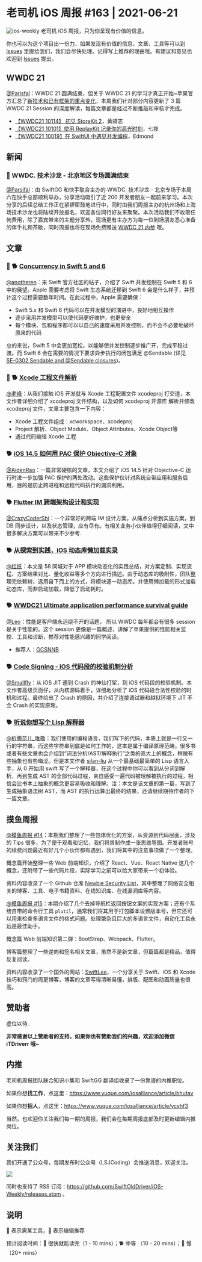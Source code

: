 # 老司机 iOS 周报 #163 | 2021-06-21

![ios-weekly](https://github.com/SwiftOldDriver/iOS-Weekly/blob/master/assets/ios-weekly.png?raw=true)
老司机 iOS 周报，只为你呈现有价值的信息。

你也可以为这个项目出一份力，如果发现有价值的信息、文章、工具等可以到 [Issues](https://github.com/SwiftOldDriver/iOS-Weekly/issues) 里提给我们，我们会尽快处理。记得写上推荐的理由哦。有建议和意见也欢迎到 [Issues](https://github.com/SwiftOldDriver/iOS-Weekly/issues) 提出。

## WWDC 21

[@Parisfal](https://github.com/ParsifalC)：WWDC 21 圆满结束，但关于 WWDC 21 的学习才真正开始~苹果官方汇总了[新技术和已有框架的重点变化](https://developer.apple.com/documentation/New-Technologies-WWDC-2021)，本周我们针对部分内容更新了 3 篇 WWDC 21 Session 的深度解读，每篇文章都是经过不断推敲和审核才完成。

- [【WWDC21 10114】 初见 StoreKit 2](https://xiaozhuanlan.com/topic/6138790425)，黄骋志
- [【WWDC21 10101】使用 ReplayKit 记录你的高光时刻](https://xiaozhuanlan.com/topic/1068759324)，七夜
- [【WWDC21 10019】在 SwiftUI 中遇见并发编程](https://xiaozhuanlan.com/topic/2957164803)，Edmond

## 新闻

### 🌟 WWDC.<T> 技术沙龙 - 北京地区专场圆满结束
  
[@Parsifal](https://github.com/ParsifalC)：由 SwiftGG 和快手联合主办的 WWDC.<T> 技术沙龙 - 北京专场于本周六在快手总部顺利举办，分享活动吸引了近 200 开发者朋友一起前来学习。本次分享的后续总结工作正在紧锣密鼓地进行中，同时由我们周报主办的杭州场和上海场技术沙龙也将陆续开放报名，欢迎各位同行好友来聚聚。本次活动我们不收取任何费用，除了嘉宾带来的主题分享外，现场更有主办方为每一位到场朋友悉心准备的伴手礼和茶歇，同时周报也将在现场免费赠送 [WWDC 21 内参](https://xiaozhuanlan.com/wwdc21) 哦。

## 文章
  
### 🌟 🐕 [Concurrency in Swift 5 and 6](https://forums.swift.org/t/concurrency-in-swift-5-and-6/49337)

[@anotheren](https://github.com/anotheren)：来 Swift 官方社区的帖子，介绍了 Swift 并发控制在 Swift 5 和 6 中的展望。Apple 需要考虑将 Swift 生态系统迁移到 Swift 6 会是什么样子，并预计这个过程需要数年时间。在此过程中，Apple 需要确保：

- Swift 5.x 和 Swift 6 代码可以在并发模型的演进中，良好地相互操作
- 逐步采用并发模型可以使代码更好维护，也更安全
- 每个模块、包和程序都可以以自己的速度采用并发控制，而不会不必要地破坏原来的代码

总的来说，Swift 5 中会更加宽松，以能够使并发控制逐步推广开，完成平稳过渡。而 Swift 6 会在需要的情况下要求异步执行的闭包满足 @Sendable (详见 [SE-0302 Sendable and @Sendable closures](https://github.com/apple/swift-evolution/blob/main/proposals/0302-concurrent-value-and-concurrent-closures.md))。
  
### 🌟 🐕 [Xcode 工程文件解析](https://mp.weixin.qq.com/s/s5BQznKjSCt84ZLUlco7Vg)

[@老峰](https://github.com/gesantung)：从我们接触 iOS 开发就与 Xcode 工程配置文件 xcodeproj 打交道，本文作者详细介绍了 xcodeproj 文件结构，以及如何 xcodeproj 开源库 解析并修改 xcodeproj 文件，文章主要包含一下内容：

- Xcode 工程文件组成：xcworkspace、xcodeproj
- Project 解析、Object Module、Object Attributes、Xcode Object等
- 通过代码编辑 Xcode 工程
  
### 🐕 [iOS 14.5 如何用 PAC 保护 Objective-C 对象](https://mp.weixin.qq.com/s/VsqnWo6HGQT5LXdulpcaGg)

[@AidenRao](https://weibo.com/AidenRao)：一篇非常硬核的文章，本文介绍了 iOS 14.5 针对 Objective-C 运行时进一步加强 PAC 保护的两处改动。这些保护仅针对系统自带应用和服务启用，目的是防止跨进程和远程代码执行的漏洞利用。

### 🐕 [Flutter IM 跨端架构设计和实现](https://mp.weixin.qq.com/s/ftZdQ-0GeMgr6kL9bZLA8w)

[@CrazyCoderShi](https://github.com/CrazyCoderShi)：一个非常好的跨端 IM 设计方案，从痛点分析到实施方案，到 DB 同步设计，以及状态管理，应有尽有。有相关业务小伙伴值得仔细阅读，文中很多解决方案可以带来不少参考.

### 🐕 [从探索到实践，iOS 动态库懒加载实录](https://mp.weixin.qq.com/s/g5FKnOcW6KonqBSW8XO9Jw)

[@红纸](https://github.com/nianran)：本文是 58 同城对于 APP 模块动态化的实践总结，对方案定制、实现流程、方案结果对比、量化收益等多个方向进行描述。由于动态库的吸附性，团队整理完依赖树，选用自下而上的方式，将模块逐一动态库。并使用懒加载的形式加载动态库，而非启动加载，降低了启动耗时。

### 🐕 [WWDC21 Ultimate application performance survival guide](https://gcsnnb.github.io/2021/06/09/APP%E6%80%A7%E8%83%BD%E7%BB%88%E6%9E%81%E7%94%9F%E5%AD%98%E6%8C%87%E5%8D%97/)

[@Leo](https://github.com/leomobiledeveloper)：性能是客户端永远绕不开的话题， 所以 WWDC 每年都会有很多 session 是关于性能的。这个 session 更像是一篇概述，讲解了苹果提供的性能相关监控、工具和诊断，推荐对性能感兴趣的同学阅读。

* 推荐人：[GCSNNB](https://github.com/GCSNNB) 

### 🐕 [Code Signing - iOS 代码段的校验机制分析](https://mp.weixin.qq.com/s/msUwo3YUcfHXkuAp5wRfyQ)

[@Smallfly](https://github.com/iostalks)：从 iOS JIT 遇到 Crash 的神仙打架，到 iOS 代码段的校验机制。本文作者高级页面仔，从内核源码着手，详细地分析了 iOS 代码段合法性校验的时机和过程。最终给出了 Crash 的原因，并介绍了连接调试器和越狱环境下 JIT 不会 Crash 的实现原理。

### 🐕 [听说你想写个 Lisp 解释器](https://mp.weixin.qq.com/s?__biz=Mzg4MjU2Mzc1MQ==&mid=2247485878&idx=1&sn=3f1b37ad693bfd2f0da24aab2616aafe&chksm=cf55867ef8220f68719be7f9666675eff677b7922d27155a079f6b15181cfa65c699cfd7e7a8&token=273579944&lang=zh_CN#rd)

[@折腾范儿_唯敬](https://weibo.com/agvicking)：我们使用的编程语言，我们写下的代码，本质上就是一行又一行的字符串，而这些字符串到底是如何工作的，这本是属于编译原理范畴。很多书或者有些文章也会介绍到“词法分析/AST/解释执行”之类的高大上的概念，稍微有些抽象也有些晦涩。但是本文作者 [silan-liu](https://github.com/silan-liu) 从一个最基础最简单的 Lisp 语言入手，从 0 开始用 swift 写了一个解释器，在这个过程中你可以看到从分词到解析，再到生成 AST 的全部代码过程，亲自感受一遍代码被理解被执行的过程，相信会比书本上抽象的概念更容易吸收和理解。注：本文是该文章的第一篇，写到了生成抽象语法树 AST，而 AST 的执行运算出最终的结果，还请继续期待作者的下一篇文章。

## 摸鱼周报

[@摸鱼周报 #14](https://mp.weixin.qq.com/s/br4DUrrtj9-VF-VXnTIcZw)：本期我们整理了一些包体优化的方案，从资源到代码层面，涉及的 Tips 很多，为了便于观看和记忆，我们将其制作成一张思维导图。开发者账号的续费问题最近有好几个小伙伴都有遇到，我们将其中的注意事项做了一个整理。

概念篇开始整理一些 Web 前端知识，介绍了 React、Vue、React Native 这几个概念，还附带了一些代码片段，实际学习之前可以给大家带来一个初体验。

资料内容收录了一个 Github 仓库 [Newbie Security List](https://github.com/findneo/Newbie-Security-List)，其中整理了网络安全相关的博客、工具、电子书籍资料、在线知识库、在线漏洞库等内容。

[@摸鱼周报 #15](https://mp.weixin.qq.com/s/6thW_YKforUy_EMkX0OVxA)：本期介绍了几个去掉导航栏返回按钮文案的实现方案；还有个系统自带的命令行工具 `plutil`，通常我们将其用于打包脚本设置版本号，但它还可以用来检查多语言文件的格式问题。处理繁杂且巨大的多语言文件，自动化工具永远是最佳助手。

概念篇 Web 前端知识第二弹：BootStrap、Webpack、Flutter。

博客篇整理了一些逆向和签名相关文章，虽然不是新文章，但篇篇都是精品，值得反复阅读。

资料内容收录了一个国外的网站：[SwiftLee](https://www.avanderlee.com/)，一个分享关于 Swift、iOS 和 Xcode 技巧和窍门的周更博客，博客的文章写得清晰易懂，排版、配图和动画质量也很高。

## 赞助者

虚位以待..

**非常感谢以上赞助者的支持，如果你也有赞助我们的兴趣，欢迎添加微信 iTDriverr 哦~**

## 内推

老司机周报团队联合知识小集和 SwiftGG 翻译组收录了一份靠谱的内推职位。

如果你想**找工作**，点这里：https://www.yuque.com/iosalliance/article/bhutav

如果你想**招人**，点这里：https://www.yuque.com/iosalliance/article/ycyhf3

当然，也欢迎你关注我们每一期的周报，我们会在每期周报底部及时更新编辑内推岗位。

## 关注我们

我们开通了公众号，每期发布时公众号（LSJCoding）会推送消息，欢迎关注。

![](https://github.com/SwiftOldDriver/iOS-Weekly/blob/master/assets/qrcode_for_wechat.jpg?raw=true)

同时也支持了 RSS 订阅：https://github.com/SwiftOldDriver/iOS-Weekly/releases.atom 。

## 说明

🚧 表示需某工具，🌟 表示编辑推荐

预计阅读时间：🐎 很快就能读完（1 - 10 mins）；🐕 中等 （10 - 20 mins）；🐢 慢（20+ mins）
